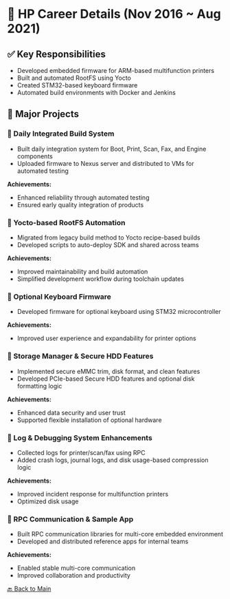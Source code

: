 # 🏢 HP Career Details (Nov 2016 \~ Aug 2021)

## ✅ Key Responsibilities

* Developed embedded firmware for ARM-based multifunction printers
* Built and automated RootFS using Yocto
* Created STM32-based keyboard firmware
* Automated build environments with Docker and Jenkins

## 📌 Major Projects

### 🔹 Daily Integrated Build System

* Built daily integration system for Boot, Print, Scan, Fax, and Engine components
* Uploaded firmware to Nexus server and distributed to VMs for automated testing

**Achievements:**

* Enhanced reliability through automated testing
* Ensured early quality integration of products

### 🔹 Yocto-based RootFS Automation

* Migrated from legacy build method to Yocto recipe-based builds
* Developed scripts to auto-deploy SDK and shared across teams

**Achievements:**

* Improved maintainability and build automation
* Simplified development workflow during toolchain updates

### 🔹 Optional Keyboard Firmware

* Developed firmware for optional keyboard using STM32 microcontroller

**Achievements:**

* Improved user experience and expandability for printer options

### 🔹 Storage Manager & Secure HDD Features

* Implemented secure eMMC trim, disk format, and clean features
* Developed PCIe-based Secure HDD features and optional disk formatting logic

**Achievements:**

* Enhanced data security and user trust
* Supported flexible installation of optional hardware

### 🔹 Log & Debugging System Enhancements

* Collected logs for printer/scan/fax using RPC
* Added crash logs, journal logs, and disk usage-based compression logic

**Achievements:**

* Improved incident response for multifunction printers
* Optimized disk usage

### 🔹 RPC Communication & Sample App

* Built RPC communication libraries for multi-core embedded environment
* Developed and distributed reference apps for internal teams

**Achievements:**

* Enabled stable multi-core communication
* Improved collaboration and productivity

[🔙 Back to Main](../en/README.md)
